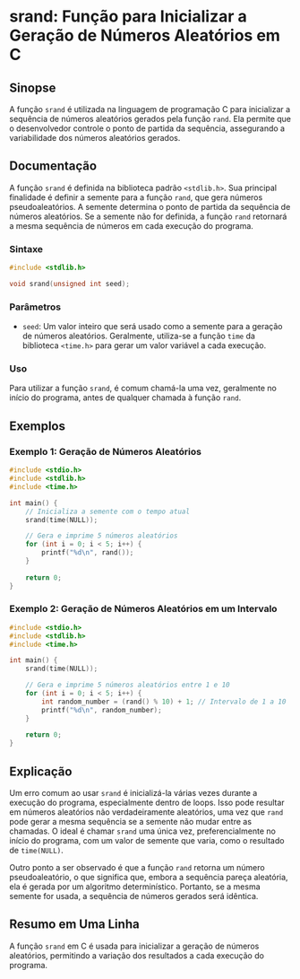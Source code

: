 <!--
Meta Description: # srand: Função para Inicializar a Geração de Números Aleatórios em C ## Sinopse A função `srand` é utilizada na linguagem de programação C para inici...
Meta Keywords: números, aleatórios, função, srand, rand
-->

# srand: Função para Inicializar a Geração de Números Aleatórios em C

## Sinopse
A função `srand` é utilizada na linguagem de programação C para inicializar a sequência de números aleatórios gerados pela função `rand`. Ela permite que o desenvolvedor controle o ponto de partida da sequência, assegurando a variabilidade dos números aleatórios gerados.

## Documentação
A função `srand` é definida na biblioteca padrão `<stdlib.h>`. Sua principal finalidade é definir a semente para a função `rand`, que gera números pseudoaleatórios. A semente determina o ponto de partida da sequência de números aleatórios. Se a semente não for definida, a função `rand` retornará a mesma sequência de números em cada execução do programa.

### Sintaxe
```c
#include <stdlib.h>

void srand(unsigned int seed);
```

### Parâmetros
- `seed`: Um valor inteiro que será usado como a semente para a geração de números aleatórios. Geralmente, utiliza-se a função `time` da biblioteca `<time.h>` para gerar um valor variável a cada execução.

### Uso
Para utilizar a função `srand`, é comum chamá-la uma vez, geralmente no início do programa, antes de qualquer chamada à função `rand`.

## Exemplos
### Exemplo 1: Geração de Números Aleatórios
```c
#include <stdio.h>
#include <stdlib.h>
#include <time.h>

int main() {
    // Inicializa a semente com o tempo atual
    srand(time(NULL));

    // Gera e imprime 5 números aleatórios
    for (int i = 0; i < 5; i++) {
        printf("%d\n", rand());
    }
    
    return 0;
}
```

### Exemplo 2: Geração de Números Aleatórios em um Intervalo
```c
#include <stdio.h>
#include <stdlib.h>
#include <time.h>

int main() {
    srand(time(NULL));

    // Gera e imprime 5 números aleatórios entre 1 e 10
    for (int i = 0; i < 5; i++) {
        int random_number = (rand() % 10) + 1; // Intervalo de 1 a 10
        printf("%d\n", random_number);
    }
    
    return 0;
}
```

## Explicação
Um erro comum ao usar `srand` é inicializá-la várias vezes durante a execução do programa, especialmente dentro de loops. Isso pode resultar em números aleatórios não verdadeiramente aleatórios, uma vez que `rand` pode gerar a mesma sequência se a semente não mudar entre as chamadas. O ideal é chamar `srand` uma única vez, preferencialmente no início do programa, com um valor de semente que varia, como o resultado de `time(NULL)`.

Outro ponto a ser observado é que a função `rand` retorna um número pseudoaleatório, o que significa que, embora a sequência pareça aleatória, ela é gerada por um algoritmo determinístico. Portanto, se a mesma semente for usada, a sequência de números gerados será idêntica.

## Resumo em Uma Linha
A função `srand` em C é usada para inicializar a geração de números aleatórios, permitindo a variação dos resultados a cada execução do programa.